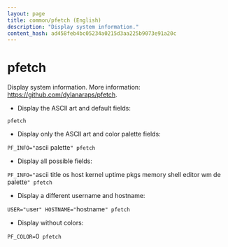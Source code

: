 ```yaml
---
layout: page
title: common/pfetch (English)
description: "Display system information."
content_hash: ad458feb4bc05234a0215d3aa225b9073e91a20c
---
```

# pfetch

Display system information.
More information: <https://github.com/dylanaraps/pfetch>.

- Display the ASCII art and default fields:

`pfetch`

- Display only the ASCII art and color palette fields:

`PF_INFO="`<span class="tldr-var badge badge-pill bg-dark-lm bg-white-dm text-white-lm text-dark-dm font-weight-bold">ascii palette</span>`" pfetch`

- Display all possible fields:

`PF_INFO="`<span class="tldr-var badge badge-pill bg-dark-lm bg-white-dm text-white-lm text-dark-dm font-weight-bold">ascii title os host kernel uptime pkgs memory shell editor wm de palette</span>`" pfetch`

- Display a different username and hostname:

`USER="`<span class="tldr-var badge badge-pill bg-dark-lm bg-white-dm text-white-lm text-dark-dm font-weight-bold">user</span>`" HOSTNAME="`<span class="tldr-var badge badge-pill bg-dark-lm bg-white-dm text-white-lm text-dark-dm font-weight-bold">hostname</span>`" pfetch`

- Display without colors:

`PF_COLOR=`<span class="tldr-var badge badge-pill bg-dark-lm bg-white-dm text-white-lm text-dark-dm font-weight-bold">0</span>` pfetch`
